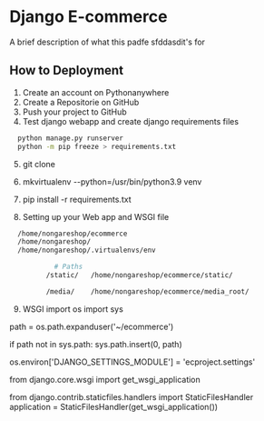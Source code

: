 
# Django E-commerce

A brief description of what this padfe sfddasdit's for


## How to Deployment

1. Create an account on Pythonanywhere
2. Create a Repositorie on GitHub 
3. Push your project to GitHub
4. Test django webapp and create django requirements files

```bash
  python manage.py runserver
  python -m pip freeze > requirements.txt
```
5. git clone 

6. mkvirtualenv --python=/usr/bin/python3.9 venv 
7. pip install -r requirements.txt
8. Setting up your Web app and WSGI file


```bash
  /home/nongareshop/ecommerce
  /home/nongareshop/
  /home/nongareshop/.virtualenvs/env

           # Paths
         /static/	/home/nongareshop/ecommerce/static/

         /media/	/home/nongareshop/ecommerce/media_root/
```
9. WSGI
import os
import sys


path = os.path.expanduser('~/ecommerce')

if path not in sys.path:
    sys.path.insert(0, path)

os.environ['DJANGO_SETTINGS_MODULE'] = 'ecproject.settings'

from django.core.wsgi import get_wsgi_application

from django.contrib.staticfiles.handlers import StaticFilesHandler
application = StaticFilesHandler(get_wsgi_application())
